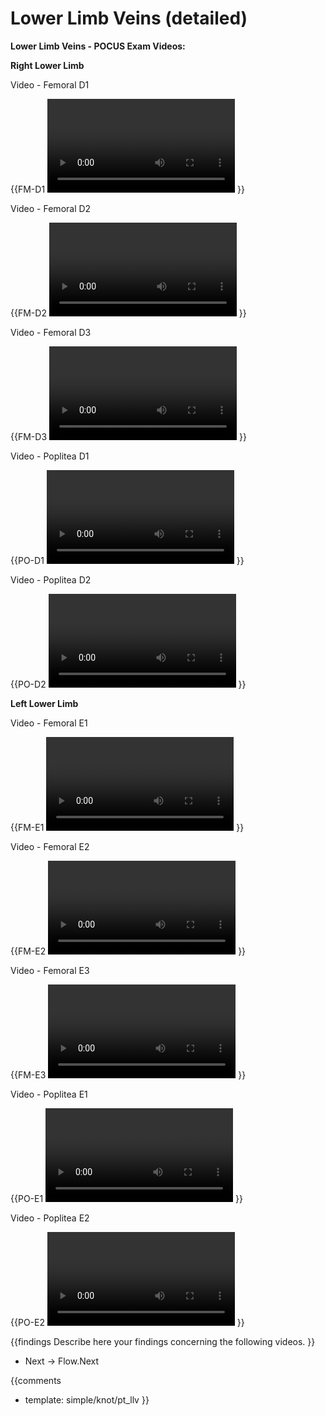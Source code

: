 # Lower Limb Veins (detailed)

**Lower Limb Veins - POCUS Exam Videos:**

**Right Lower Limb**

Video - Femoral D1

{{FM-D1
<video></video>
}}

Video - Femoral D2

{{FM-D2
<video></video>
}}

Video - Femoral D3

{{FM-D3
<video></video>
}}

Video - Poplitea D1

{{PO-D1
<video></video>
}}

Video - Poplitea D2

{{PO-D2
<video></video>
}}

**Left Lower Limb**

Video - Femoral E1

{{FM-E1
<video></video>
}}

Video - Femoral E2

{{FM-E2
<video></video>
}}

Video - Femoral E3

{{FM-E3
<video></video>
}}

Video - Poplitea E1

{{PO-E1
<video></video>
}}

Video - Poplitea E2

{{PO-E2
<video></video>
}}

{{findings
Describe here your findings concerning the following videos.
}}

* Next -> Flow.Next

{{comments
* template: simple/knot/pt_llv
}}
